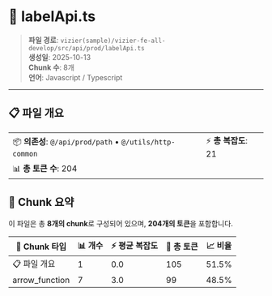# 📄 labelApi.ts

> **파일 경로**: `vizier(sample)/vizier-fe-all-develop/src/api/prod/labelApi.ts`  
> **생성일**: 2025-10-13  
> **Chunk 수**: 8개  
> **언어**: Javascript / Typescript
---


## 📋 파일 개요

| | |
|--|--|
| 📦 **의존성**: `@/api/prod/path` • `@/utils/http-common` | ⚡ **총 복잡도**: 21 |
| 📊 **총 토큰 수**: 204 |  |






## 🧩 Chunk 요약

이 파일은 총 **8개의 chunk**로 구성되어 있으며, **204개의 토큰**을 포함합니다.

| 🧩 Chunk 타입 | 📊 개수 | ⚡ 평균 복잡도 | 📝 총 토큰 | 📈 비율 |
|---------------|--------|-------------|----------|--------|
| 📋 파일 개요 | 1 | 0.0 | 105 | 51.5% |
| arrow_function | 7 | 3.0 | 99 | 48.5% |

